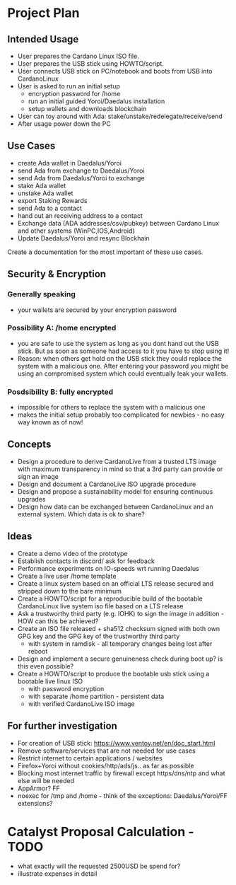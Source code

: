 # Project Plan

## Intended Usage

* User prepares the Cardano Linux ISO file.
* User prepares the USB stick using HOWTO/script.
* User connects USB stick on PC/notebook and boots from USB into CardanoLinux
* User is asked to run an initial setup
  * encryption password for /home
  * run an initial guided Yoroi/Daedalus installation
  * setup wallets and downloads blockchain
* User can toy around with Ada: stake/unstake/redelegate/receive/send
* After usage power down the PC

## Use Cases

* create Ada wallet in Daedalus/Yoroi
* send Ada from exchange to Daedalus/Yoroi
* send Ada from Daedalus/Yoroi to exchange
* stake Ada wallet
* unstake Ada wallet
* export Staking Rewards
* send Ada to a contact
* hand out an receiving address to a contact
* Exchange data (ADA addresses/csv/pubkey) between Cardano Linux and other systems (WinPC,IOS,Android)
* Update Daedalus/Yoroi and resync Blockhain

Create a documentation for the most important of these use cases.

## Security & Encryption

### Generally speaking
* your wallets are secured by your encryption password

### Possibility A: /home encrypted
* you are safe to use the system as long as you dont hand out the USB stick. But as soon as someone had access to it you have to stop using it! 
* Reason: when others get hold on the USB stick they could replace the system with a malicious one. After entering your password you might be using an compromised system which could eventually leak your wallets. 

### Posdsibility B: fully encrypted
* impossible for others to replace the system with a malicious one
* makes the initial setup probably too complicated for newbies - no easy way known as of now!

## Concepts

* Design a procedure to derive CardanoLive from a trusted LTS image with maximum transparency in mind so that a 3rd party can provide or sign an image
* Design and document a CardanoLive ISO upgrade procedure
* Design and propose a sustainability model for ensuring continuous upgrades
* Design how data can be exchanged between CardanoLinux and an external system. Which data is ok to share?

## Ideas

* Create a demo video of the prototype
* Establish contacts in discord/ ask for feedback
* Performance experiments on IO-speeds wrt running Daedalus
* Create a live user /home template
* Create a linux system based on an official LTS release secured and stripped down to the bare minimum
* Create a HOWTO/script for a reproducible build of the bootable CardanoLinux live system iso file based on a LTS release
* Ask a trustworthy third party (e.g. IOHK) to sign the image in addition - HOW can this be achieved?
* Create an ISO file released + sha512 checksum signed with both own GPG key and the GPG key of the trustworthy third party
  * with system in ramdisk - all temporary changes being lost after reboot
* Design and implement a secure genuineness check during boot up? is this even possible?
* Create a HOWTO/script to produce the bootable usb stick using a bootable live linux ISO
  * with password encryption
  * with separate /home partition - persistent data
  * with verified CardanoLive ISO image

## For further investigation

 * For creation of USB stick: https://www.ventoy.net/en/doc_start.html
 * Remove software/services that are not needed for use cases
 * Restrict internet to certain applications / websites
 * Firefox+Yoroi without cookies/http/ads/js.. as far as possible
 * Blocking most internet traffic by firewall except https/dns/ntp and what else will be needed
 * AppArmor? FF
 * noexec for /tmp and /home - think of the exceptions: Daedalus/Yoroi/FF extensions? 

# Catalyst Proposal Calculation - TODO 
 * what exactly will the requested 2500USD be spend for?
 * illustrate expenses in detail
